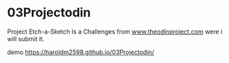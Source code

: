 # 03Projectodin
Project Etch-a-Sketch
Is a Challenges from www.theodinproject.com were i will submit it.

demo https://haroldm2598.github.io/03Projectodin/
